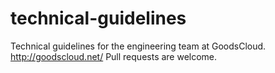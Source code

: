 technical-guidelines
====================

Technical guidelines for the engineering team at GoodsCloud. http://goodscloud.net/ Pull requests are welcome.